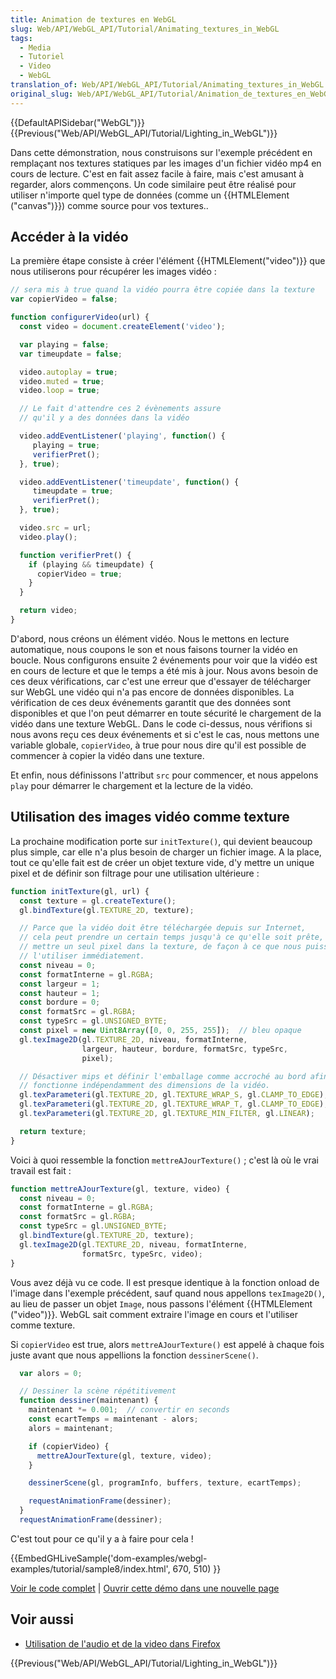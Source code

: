 ```yaml
---
title: Animation de textures en WebGL
slug: Web/API/WebGL_API/Tutorial/Animating_textures_in_WebGL
tags:
  - Media
  - Tutoriel
  - Video
  - WebGL
translation_of: Web/API/WebGL_API/Tutorial/Animating_textures_in_WebGL
original_slug: Web/API/WebGL_API/Tutorial/Animation_de_textures_en_WebGL
---
```


{{DefaultAPISidebar("WebGL")}} {{Previous("Web/API/WebGL_API/Tutorial/Lighting_in_WebGL")}}

Dans cette démonstration, nous construisons sur l'exemple précédent en remplaçant nos textures statiques par les images d'un fichier vidéo mp4 en cours de lecture. C'est en fait assez facile à faire, mais c'est amusant à regarder, alors commençons. Un code similaire peut être réalisé pour utiliser n'importe quel type de données (comme un {{HTMLElement ("canvas")}}) comme source pour vos textures..

## Accéder à la vidéo

La première étape consiste à créer l'élément {{HTMLElement("video")}} que nous utiliserons pour récupérer les images vidéo :

```js
// sera mis à true quand la vidéo pourra être copiée dans la texture
var copierVideo = false;

function configurerVideo(url) {
  const video = document.createElement('video');

  var playing = false;
  var timeupdate = false;

  video.autoplay = true;
  video.muted = true;
  video.loop = true;

  // Le fait d'attendre ces 2 évènements assure
  // qu'il y a des données dans la vidéo

  video.addEventListener('playing', function() {
     playing = true;
     verifierPret();
  }, true);

  video.addEventListener('timeupdate', function() {
     timeupdate = true;
     verifierPret();
  }, true);

  video.src = url;
  video.play();

  function verifierPret() {
    if (playing && timeupdate) {
      copierVideo = true;
    }
  }

  return video;
}
```

D'abord, nous créons un élément vidéo. Nous le mettons en lecture automatique, nous coupons le son et nous faisons tourner la vidéo en boucle. Nous configurons ensuite 2 événements pour voir que la vidéo est en cours de lecture et que le temps a été mis à jour. Nous avons besoin de ces deux vérifications, car c'est une erreur que d'essayer de télécharger sur WebGL une vidéo qui n'a pas encore de données disponibles. La vérification de ces deux événements garantit que des données sont disponibles et que l'on peut démarrer en toute sécurité le chargement de la vidéo dans une texture WebGL. Dans le code ci-dessus, nous vérifions si nous avons reçu ces deux événements et si c'est le cas, nous mettons une variable globale, `copierVideo`, à true pour nous dire qu'il est possible de commencer à copier la vidéo dans une texture.

Et enfin, nous définissons l'attribut `src` pour commencer, et nous appelons `play` pour démarrer le chargement et la lecture de la vidéo.

## Utilisation des images vidéo comme texture

La prochaine modification porte sur `initTexture()`, qui devient beaucoup plus simple, car elle n'a plus besoin de charger un fichier image. A la place, tout ce qu'elle fait est de créer un objet texture vide, d'y mettre un unique pixel et de définir son filtrage pour une utilisation ultérieure :

```js
function initTexture(gl, url) {
  const texture = gl.createTexture();
  gl.bindTexture(gl.TEXTURE_2D, texture);

  // Parce que la vidéo doit être téléchargée depuis sur Internet,
  // cela peut prendre un certain temps jusqu'à ce qu'elle soit prête, donc
  // mettre un seul pixel dans la texture, de façon à ce que nous puissions
  // l'utiliser immédiatement.
  const niveau = 0;
  const formatInterne = gl.RGBA;
  const largeur = 1;
  const hauteur = 1;
  const bordure = 0;
  const formatSrc = gl.RGBA;
  const typeSrc = gl.UNSIGNED_BYTE;
  const pixel = new Uint8Array([0, 0, 255, 255]);  // bleu opaque
  gl.texImage2D(gl.TEXTURE_2D, niveau, formatInterne,
                largeur, hauteur, bordure, formatSrc, typeSrc,
                pixel);

  // Désactiver mips et définir l'emballage comme accroché au bord afin qu'il
  // fonctionne indépendamment des dimensions de la vidéo.
  gl.texParameteri(gl.TEXTURE_2D, gl.TEXTURE_WRAP_S, gl.CLAMP_TO_EDGE);
  gl.texParameteri(gl.TEXTURE_2D, gl.TEXTURE_WRAP_T, gl.CLAMP_TO_EDGE);
  gl.texParameteri(gl.TEXTURE_2D, gl.TEXTURE_MIN_FILTER, gl.LINEAR);

  return texture;
}
```

Voici à quoi ressemble la fonction `mettreAJourTexture()`&nbsp;; c'est là où le vrai travail est fait :

```js
function mettreAJourTexture(gl, texture, video) {
  const niveau = 0;
  const formatInterne = gl.RGBA;
  const formatSrc = gl.RGBA;
  const typeSrc = gl.UNSIGNED_BYTE;
  gl.bindTexture(gl.TEXTURE_2D, texture);
  gl.texImage2D(gl.TEXTURE_2D, niveau, formatInterne,
                formatSrc, typeSrc, video);
}
```

Vous avez déjà vu ce code. Il est presque identique à la fonction onload de l'image dans l'exemple précédent, sauf quand nous appellons `texImage2D()`, au lieu de passer un objet `Image`, nous passons l'élément {{HTMLElement ("video")}}. WebGL sait comment extraire l'image en cours et l'utiliser comme texture.

Si `copierVideo` est true, alors `mettreAJourTexture()` est appelé à chaque fois juste avant que nous appellions la fonction `dessinerScene()`.

```js
  var alors = 0;

  // Dessiner la scène répétitivement
  function dessiner(maintenant) {
    maintenant *= 0.001;  // convertir en seconds
    const ecartTemps = maintenant - alors;
    alors = maintenant;

    if (copierVideo) {
      mettreAJourTexture(gl, texture, video);
    }

    dessinerScene(gl, programInfo, buffers, texture, ecartTemps);

    requestAnimationFrame(dessiner);
  }
  requestAnimationFrame(dessiner);
```

C'est tout pour ce qu'il y a à faire pour cela !

{{EmbedGHLiveSample('dom-examples/webgl-examples/tutorial/sample8/index.html', 670, 510) }}

[Voir le code complet](https://github.com/mdn/dom-examples/tree/main/webgl-examples/tutorial/sample8) | [Ouvrir cette démo dans une nouvelle page](https://mdn.github.io/dom-examples/webgl-examples/tutorial/sample8/)

## Voir aussi

- [Utilisation de l'audio et de la video dans Firefox](/fr/docs/Learn/HTML/Multimedia_and_embedding/Video_and_audio_content)

{{Previous("Web/API/WebGL_API/Tutorial/Lighting_in_WebGL")}}
